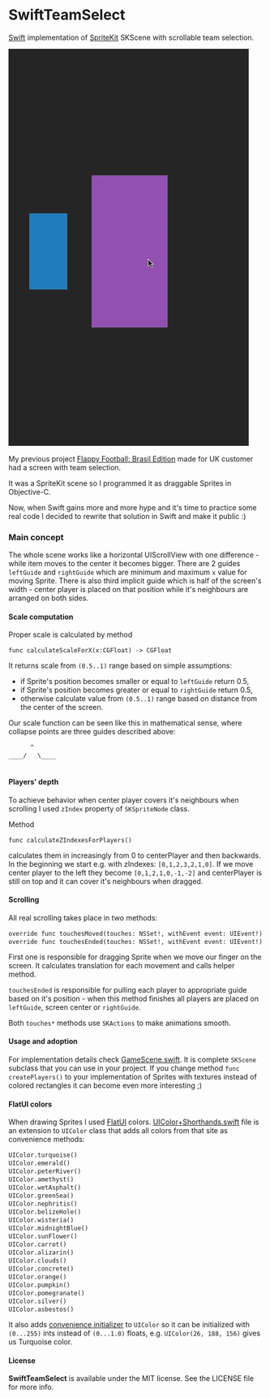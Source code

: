 SwiftTeamSelect
===============

[Swift](https://developer.apple.com/swift/) implementation of [SpriteKit](https://developer.apple.com/library/ios/documentation/GraphicsAnimation/Conceptual/SpriteKit_PG/Introduction/Introduction.html) SKScene with scrollable team selection.

![Animation of scrollable selection](https://raw.githubusercontent.com/burczyk/SwiftTeamSelect/master/assets/SwiftTeamSelect.gif)

My previous project [Flappy Football: Brasil Edition](https://itunes.apple.com/us/app/flappy-football-brasil-edition/id886571229?mt=8) made for UK customer had a screen with team selection.

It was a SpriteKit scene so I programmed it as draggable Sprites in Objective-C.

Now, when Swift gains more and more hype and it's time to practice some real code I decided to rewrite that solution in Swift and make it public :)

### Main concept

The whole scene works like a horizontal UIScrollView with one difference - while item moves to the center it becomes bigger.
There are 2 guides `leftGuide` and `rightGuide` which are minimum and maximum `x` value for moving Sprite. There is also third implicit guide which is half of the screen's width - center player is placed on that position while it's neighbours are arranged on both sides.

#### Scale computation

Proper scale is calculated by method 

```
func calculateScaleForX(x:CGFloat) -> CGFloat
``` 

It returns scale from `(0.5..1)` range based on simple assumptions:

* if Sprite's position becomes smaller or equal to `leftGuide` return 0.5,
* if Sprite's position becomes greater or equal to `rightGuide` return 0.5,
* otherwise calculate value from `(0.5..1)` range based on distance from the center of the screen.

Our scale function can be seen like this in mathematical sense, where collapse points are three guides described above:

```
      ^
____/   \____


```

#### Players' depth
To achieve behavior when center player covers it's neighbours when scrolling I used `zIndex` property of `SKSpriteNode` class. 

Method

```
func calculateZIndexesForPlayers()
```

calculates them in increasingly from 0 to centerPlayer and then backwards.
In the beginning we start e.g. with zIndexes: `[0,1,2,3,2,1,0]`. If we move center player to the left they become `[0,1,2,1,0,-1,-2]` and centerPlayer is still on top and it can cover it's neighbours when dragged.

#### Scrolling
All real scrolling takes place in two methods:

```
override func touchesMoved(touches: NSSet!, withEvent event: UIEvent!)
override func touchesEnded(touches: NSSet!, withEvent event: UIEvent!)
```

First one is responsible for dragging Sprite when we move our finger on the screen.
It calculates translation for each movement and calls helper method.


`touchesEnded` is responsible for pulling each player to appropriate guide based on it's position - when this method finishes all players are placed on `leftGuide`, screen center or `rightGuide`.

Both `touches*` methods use `SKActions` to make animations smooth.

#### Usage and adoption

For implementation details check [GameScene.swift](https://github.com/burczyk/SwiftTeamSelect/blob/master/SwiftTeamSelect/GameScene.swift).
It is complete `SKScene` subclass that you can use in your project.
If you change method `func createPlayers()` to your implementation of Sprites with textures instead of colored rectangles it can become even more interesting ;)

#### FlatUI colors
When drawing Sprites I used [FlatUI](http://flatuicolors.com/) colors.
[UIColor+Shorthands.swift](https://github.com/burczyk/SwiftTeamSelect/blob/master/SwiftTeamSelect/UIColor%2BShorthands.swift) file is an extension to `UIColor` class that adds all colors from that site as convenience methods:

```
UIColor.turquoise()
UIColor.emerald()
UIColor.peterRiver()
UIColor.amethyst()
UIColor.wetAsphalt()
UIColor.greenSea()
UIColor.nephritis()
UIColor.belizeHole()
UIColor.wisteria()
UIColor.midnightBlue()
UIColor.sunFlower()
UIColor.carrot()
UIColor.alizarin()
UIColor.clouds()
UIColor.concrete()
UIColor.orange()
UIColor.pumpkin()
UIColor.pomegranate()
UIColor.silver()
UIColor.asbestos()
```

It also adds [convenience initializer](https://developer.apple.com/library/prerelease/ios/documentation/swift/conceptual/swift_programming_language/Initialization.html) to `UIColor` so it can be initialized with `(0...255)` ints instead of `(0...1.0)` floats, e.g. `UIColor(26, 188, 156)` gives us Turquoise color.

#### License
**SwiftTeamSelect** is available under the MIT license. See the LICENSE file for more info.

